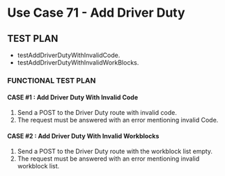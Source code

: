 # Use Case 71 - Add Driver Duty #

## TEST PLAN ##

* testAddDriverDutyWithInvalidCode.
* testAddDriverDutyWithInvalidWorkBlocks.

### FUNCTIONAL TEST PLAN ###

#### CASE #1 : Add Driver Duty With Invalid Code ####

1. Send a POST to the Driver Duty route with invalid code.
2. The request must be answered with an error mentioning invalid Code.

#### CASE #2 : Add Driver Duty With Invalid Workblocks ####

1. Send a POST to the Driver Duty route with the workblock list empty.
2. The request must be answered with an error mentioning invalid workblock list.
